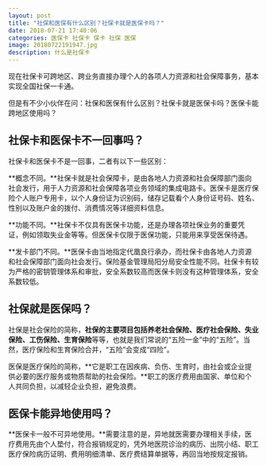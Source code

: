 ```yaml
---
layout: post
title: "社保和医保有什么区别？社保卡就是医保卡吗？"
date: 2018-07-21 17:40:06
categories: 医保卡 社保卡 保卡 社保 医保
image: 20180722191947.jpg
description: 什么是社保卡
---
```

现在社保卡可跨地区、跨业务直接办理个人的各项人力资源和社会保障事务，基本实现全国社保一卡通。

但是有不少小伙伴在问：社保和医保有什么区别？社保卡就是医保卡吗？医保卡能跨地区使用吗？

## 社保卡和医保卡不一回事吗？

社保卡和医保卡不是一回事，二者有以下一些区别：

**概念不同。**社保卡就是社会保障卡，是由各地人力资源和社会保障部门面向社会发行，用于人力资源和社会保障各项业务领域的集成电路卡。医保卡是医疗保险个人账户专用卡，以个人身份证为识别码，储存记载看个人身份证号码、姓名、性别以及账户金的拨付、消费情况等详细资料信息。

**功能不同。**社保卡不仅具有医保卡功能，还是办理各项社保业务的重要凭证，例如领取失业金等等。但医保卡仅限于医保功能，只能用来享受医保待遇。

**发卡部门不同。**医保卡由当地指定代凰良行承办，而社保卡由各地人力资源和社会保障部门面向社会发行。保险基金管理局阳分局安全性能不同。社保卡有较为严格的密钥管理体系和审批，安全系数较高而医保卡则没有这种管理体系，安全系数较低。

## 社保就是医保吗？

社保是社会保险的简称，**社保的主要项目包括养老社会保险、医疗社会保险、失业保险、工伤保险、生育保险**等等，也就是我们常说的“五险一金”中的“五险”。当然，医疗保险和生育保险合并，“五险”会变成“四险”。

医保是医疗保险的简称，**它是职工在因疾病、负伤、生育时，由社会或企业提供必要的医疗服务或物质帮助的社会保险。**职工的医疗费用由国家、单位和个人共同负担，以减轻企业负担，避免浪费。

## 医保卡能异地使用吗？

**医保卡一般不可异地使用。**需要注意的是，异地就医需要办理相关手续，医疗费用先由个人垫付，符合报销规定的，凭外地医院诊治的病历、出院小结、职工医疗保险病历证明、费用明细清单、医疗费结算单据等，再回当地按规定报销。

